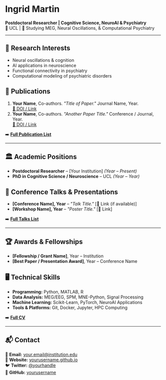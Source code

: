 # Ingrid Martin  
**Postdoctoral Researcher | Cognitive Science, NeuroAI & Psychiatry**  
📍 UCL | 🧠 Studying MEG, Neural Oscillations, & Computational Psychiatry

---

## 🔬 Research Interests
- Neural oscillations & cognition
- AI applications in neuroscience
- Functional connectivity in psychiatry
- Computational modeling of psychiatric disorders

## 📄 Publications  
1. **Your Name**, Co-authors. *"Title of Paper."* Journal Name, Year.  
   [🔗 DOI / Link](#)
2. **Your Name**, Co-authors. *"Another Paper Title."* Conference / Journal, Year.  
   [🔗 DOI / Link](#)

➡️ **[Full Publication List](cv.md#publications)**  

---

## 🏛 Academic Positions  
- **Postdoctoral Researcher** – [Your Institution] *(Year – Present)*  
- **PhD in Cognitive Science / Neuroscience** – UCL *(Year – Year)*  

## 🎤 Conference Talks & Presentations  
- **[Conference Name], Year** – *"Talk Title."* [🔗 Link (if available)]  
- **[Workshop Name], Year** – *"Poster Title."* [🔗 Link]  

➡️ **[Full Talks List](cv.md#conference-presentations)**  

---

## 🏆 Awards & Fellowships  
- **[Fellowship / Grant Name]**, Year – Institution  
- **[Best Paper / Presentation Award]**, Year – Conference Name  

## 🖥 Technical Skills  
- **Programming:** Python, MATLAB, R  
- **Data Analysis:** MEG/EEG, SPM, MNE-Python, Signal Processing  
- **Machine Learning:** Scikit-Learn, PyTorch, NeuroAI Applications  
- **Tools & Platforms:** Git, Docker, Jupyter, HPC Computing  

➡️ **[Full CV](cv.md)**  

---

## 📬 Contact  
📧 **Email:** your.email@institution.edu  
🔗 **Website:** [yourusername.github.io](https://yourusername.github.io)  
🐦 **Twitter:** [@yourhandle](https://twitter.com/yourhandle)  
📄 **GitHub:** [yourusername](https://github.com/yourusername)  

